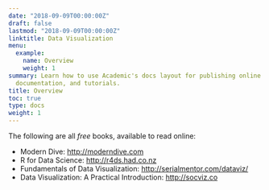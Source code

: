 ```yaml
---
date: "2018-09-09T00:00:00Z"
draft: false
lastmod: "2018-09-09T00:00:00Z"
linktitle: Data Visualization
menu:
  example:
    name: Overview
    weight: 1
summary: Learn how to use Academic's docs layout for publishing online courses, software
  documentation, and tutorials.
title: Overview
toc: true
type: docs
weight: 1
---
```


The following are all *free* books, available to read online:

- Modern Dive: http://moderndive.com
- R for Data Science: http://r4ds.had.co.nz
- Fundamentals of Data Visualization: http://serialmentor.com/dataviz/
- Data Visualization: A Practical Introduction: http://socviz.co
